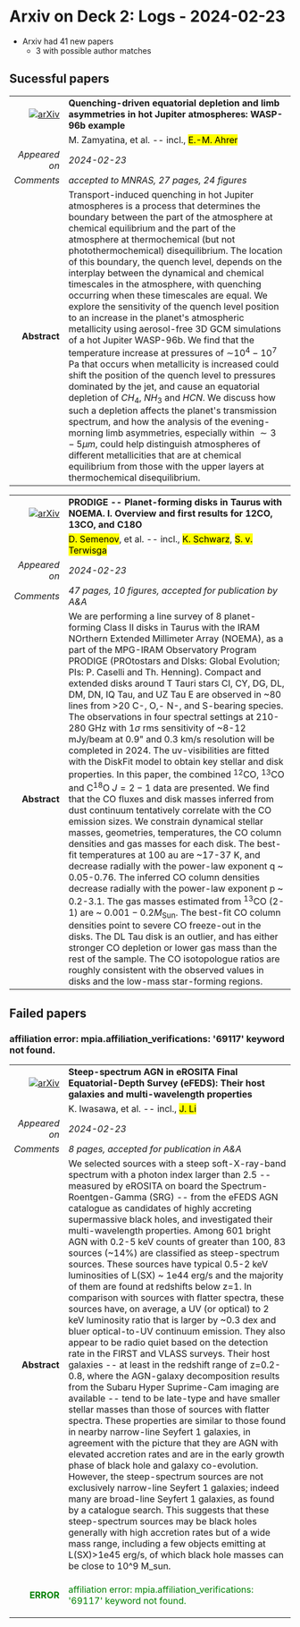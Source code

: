 # Arxiv on Deck 2: Logs - 2024-02-23

* Arxiv had 41 new papers
    * 3 with possible author matches

## Sucessful papers


|||
|---:|:---|
| [![arXiv](https://img.shields.io/badge/arXiv-arXiv:2402.14535-b31b1b.svg)](https://arxiv.org/abs/arXiv:2402.14535) | **Quenching-driven equatorial depletion and limb asymmetries in hot  Jupiter atmospheres: WASP-96b example**  |
|| M. Zamyatina, et al. -- incl., <mark>E.-M. Ahrer</mark> |
|*Appeared on*| *2024-02-23*|
|*Comments*| *accepted to MNRAS, 27 pages, 24 figures*|
|**Abstract**| Transport-induced quenching in hot Jupiter atmospheres is a process that determines the boundary between the part of the atmosphere at chemical equilibrium and the part of the atmosphere at thermochemical (but not photothermochemical) disequilibrium. The location of this boundary, the quench level, depends on the interplay between the dynamical and chemical timescales in the atmosphere, with quenching occurring when these timescales are equal. We explore the sensitivity of the quench level position to an increase in the planet's atmospheric metallicity using aerosol-free 3D GCM simulations of a hot Jupiter WASP-96b. We find that the temperature increase at pressures of $\sim$$10^{4}-10^{7}$ Pa that occurs when metallicity is increased could shift the position of the quench level to pressures dominated by the jet, and cause an equatorial depletion of $CH_4$, $NH_3$ and $HCN$. We discuss how such a depletion affects the planet's transmission spectrum, and how the analysis of the evening-morning limb asymmetries, especially within $\sim3-5 {\mu}m$, could help distinguish atmospheres of different metallicities that are at chemical equilibrium from those with the upper layers at thermochemical disequilibrium. |


|||
|---:|:---|
| [![arXiv](https://img.shields.io/badge/arXiv-arXiv:2402.14653-b31b1b.svg)](https://arxiv.org/abs/arXiv:2402.14653) | **PRODIGE -- Planet-forming disks in Taurus with NOEMA. I. Overview and  first results for 12CO, 13CO, and C18O**  |
|| <mark>D. Semenov</mark>, et al. -- incl., <mark>K. Schwarz</mark>, <mark>S. v. Terwisga</mark> |
|*Appeared on*| *2024-02-23*|
|*Comments*| *47 pages, 10 figures, accepted for publication by A&A*|
|**Abstract**| We are performing a line survey of 8 planet-forming Class II disks in Taurus with the IRAM NOrthern Extended Millimeter Array (NOEMA), as a part of the MPG-IRAM Observatory Program PRODIGE (PROtostars and DIsks: Global Evolution; PIs: P. Caselli and Th. Henning). Compact and extended disks around T Tauri stars CI, CY, DG, DL, DM, DN, IQ Tau, and UZ Tau E are observed in ~80 lines from >20 C-, O,- N-, and S-bearing species. The observations in four spectral settings at 210-280 GHz with $1\sigma$ rms sensitivity of ~8-12 mJy/beam at 0.9" and 0.3 km/s resolution will be completed in 2024. The uv-visibilities are fitted with the DiskFit model to obtain key stellar and disk properties. In this paper, the combined $^{12}$CO, $^{13}$CO and C$^{18}$O $J = 2-1$ data are presented. We find that the CO fluxes and disk masses inferred from dust continuum tentatively correlate with the CO emission sizes. We constrain dynamical stellar masses, geometries, temperatures, the CO column densities and gas masses for each disk. The best-fit temperatures at 100 au are ~17-37 K, and decrease radially with the power-law exponent q ~ 0.05-0.76. The inferred CO column densities decrease radially with the power-law exponent p ~ 0.2-3.1. The gas masses estimated from $^{13}$CO (2-1) are ~ $0.001-0.2 M_\textrm{Sun}$. The best-fit CO column densities point to severe CO freeze-out in the disks. The DL Tau disk is an outlier, and has either stronger CO depletion or lower gas mass than the rest of the sample. The CO isotopologue ratios are roughly consistent with the observed values in disks and the low-mass star-forming regions. |

## Failed papers

### affiliation error: mpia.affiliation_verifications: '69117' keyword not found. 


|||
|---:|:---|
| [![arXiv](https://img.shields.io/badge/arXiv-arXiv:2402.14135-b31b1b.svg)](https://arxiv.org/abs/arXiv:2402.14135) | **Steep-spectrum AGN in eROSITA Final Equatorial-Depth Survey (eFEDS):  Their host galaxies and multi-wavelength properties**  |
|| K. Iwasawa, et al. -- incl., <mark>J. Li</mark> |
|*Appeared on*| *2024-02-23*|
|*Comments*| *8 pages, accepted for publication in A&A*|
|**Abstract**| We selected sources with a steep soft-X-ray-band spectrum with a photon index larger than 2.5 -- measured by eROSITA on board the Spectrum-Roentgen-Gamma (SRG) -- from the eFEDS AGN catalogue as candidates of highly accreting supermassive black holes, and investigated their multi-wavelength properties. Among 601 bright AGN with 0.2-5 keV counts of greater than 100, 83 sources (~14%) are classified as steep-spectrum sources. These sources have typical 0.5-2 keV luminosities of L(SX) ~ 1e44 erg/s and the majority of them are found at redshifts below z=1. In comparison with sources with flatter spectra, these sources have, on average, a UV (or optical) to 2 keV luminosity ratio that is larger by ~0.3 dex and bluer optical-to-UV continuum emission. They also appear to be radio quiet based on the detection rate in the FIRST and VLASS surveys. Their host galaxies -- at least in the redshift range of z=0.2-0.8, where the AGN-galaxy decomposition results from the Subaru Hyper Suprime-Cam imaging are available -- tend to be late-type and have smaller stellar masses than those of sources with flatter spectra. These properties are similar to those found in nearby narrow-line Seyfert 1 galaxies, in agreement with the picture that they are AGN with elevated accretion rates and are in the early growth phase of black hole and galaxy co-evolution. However, the steep-spectrum sources are not exclusively narrow-line Seyfert 1 galaxies; indeed many are broad-line Seyfert 1 galaxies, as found by a catalogue search. This suggests that these steep-spectrum sources may be black holes generally with high accretion rates but of a wide mass range, including a few objects emitting at L(SX)>1e45 erg/s, of which black hole masses can be close to 10^9 M_sun. |
|<p style="color:green"> **ERROR** </p>| <p style="color:green">affiliation error: mpia.affiliation_verifications: '69117' keyword not found.</p> |

